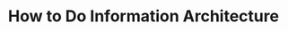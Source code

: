 ---
name: "Abby Covert"
company: "Abby the IA"
title: "How to Do Information Architecture"
episode: 18
upcoming: false
twitter_url: https://twitter.com/Abby_the_IA
download_url: http://audio.simplecast.fm/15232.mp3
summary: |
  <a href="https://twitter.com/Abby_the_IA">Abby Covert</a>, author of <a href="http://abbytheia.com/makesense/"><i>How to Make Sense of Any Mess</i></a>, teaches us about information architecture, a subject she strongly feels is a core life skill. She's seen people get fired over language and informs us that – quite obviously in hindsight – architecture is less expensive than design.
summary_text: |
  Abby Covert, author of How to Make Sense of Any Mess, teaches us about information architecture, a subject she strongly feels is a core life skill. She's seen people get fired over language and informs us that – quite obviously in hindsight – architecture is less expensive than design.
links:
  - :url: https://twitter.com/Abby_the_IA
    :label: "@Abby_the_IA"
  - :url: http://abbytheia.com/
    :label: "Abby's Blog"
  - :url: http://abbytheia.com/makesense/
    :label: "How to Make Sense of Any Mess"
tweetables:
  - :quote: "I think that information architecture is a core life skill."
    :tweet: "&quot;I think that information architecture is a core life skill.&quot; @Abby_the_IA"
  - :quote: "If you're trying to understand your customers you're absolutely doing information architecture work."
    :tweet: "&quot;If you're trying to understand your customers you're absolutely doing information architecture work.&quot; @Abby_the_IA"
  - :quote: "Information as a material is not something that exists without people interpreting it."
    :tweet: "&quot;Information as a material is not something that exists without people interpreting it.&quot; @Abby_the_IA"
  - :quote: "The key to practicing information architecture responsibly is to understand you can't make information"
    :tweet: "&quot;The key to practicing information architecture responsibly is to understand you can't make information&quot; @Abby_the_IA"
  - :quote: "Understand what are the differences of language and mental model between users and stakeholders."
    :tweet: "&quot;Understand what are the differences of language and mental model between users and stakeholders.&quot; @Abby_the_IA"
  - :quote: "I've seen people quit or get fired over language before and I think that's kind of sad."
    :tweet: "&quot;I've seen people quit or get fired over language before and I think that's kind of sad.&quot; @Abby_the_IA"
  - :quote: "I have key stakeholders generate all the nouns and all the verbs that they use in their organization."
    :tweet: "&quot;I have key stakeholders generate all the nouns and all the verbs that they use in their organization.&quot; @Abby_the_IA"
  - :quote: "I recently worked with a client. The reason they called me is bc they had 14 words for the word video."
    :tweet: "&quot;I recently worked with a client. The reason they called me is bc they had 14 words for the word video.&quot; @Abby_the_IA"
  - :quote: "Nobody sits down and says, 'Let's think of 14 words for the word video.; Nobody ever does that."
    :tweet: "&quot;Nobody sits down and says, 'Let's think of 14 words for the word video.' Nobody ever does that.&quot; @Abby_the_IA"
  - :quote: "They didn’t just have 14 labels for the same object. They thought they had 14 different objects."
    :tweet: "&quot;They didn’t just have 14 labels for the same object. They thought they had 14 different objects.&quot; @Abby_the_IA"
  - :quote: "People go through all the normal stages of grief when dealing with a mess."
    :tweet: "&quot;People go through all the normal stages of grief when dealing with a mess.&quot; @Abby_the_IA"
  - :quote: "A mess is something that while inherently negative is also colloquial enough to not be scary."
    :tweet: "&quot;A mess is something that while inherently negative is also colloquial enough to not be scary.&quot; @Abby_the_IA"
  - :quote: "Often, the language that our users use is very, very different than the language we use internally."
    :tweet: "&quot;Often, the language that our users use is very, very different than the language we use internally.&quot; @Abby_the_IA"
  - :quote: "Humor and puns and cuteness can get you in a lot of trouble when it comes to clarity."
    :tweet: "&quot;Humor and puns and cuteness can get you in a lot of trouble when it comes to clarity.&quot; @Abby_the_IA"
  - :quote: "Architecture is less expensive than design. It can be done w/ Post-its and maps. Design takes pixels."
    :tweet: "&quot;Architecture is less expensive than design. It can be done w/ Post-its and maps. Design takes pixels.&quot; @Abby_the_IA"
  - :quote: "Frank L. Wright 'You can use an eraser on the drafting table or a sledgehammer on the construction site'"
    :tweet: "Frank L. Wright 'You can use an eraser on the drafting table or a sledgehammer on the construction site' @Abby_the_IA"
  - :quote: "You can’t have a label inside your software and then a different label for the button on the interface"
    :tweet: "&quot;You can’t have a label inside your software and then a different label for the button on the interface&quot; @Abby_the_IA"
  - :quote: "Primarily in design you deal with objects and actions, which translates to nouns and verbs."
    :tweet: "&quot;Primarily in design you deal with objects and actions, which translates to nouns and verbs.&quot; @Abby_the_IA"
  - :quote: "Talking about one single thing, as opposed to several different things, can be the difference of scope"
    :tweet: "&quot;Talking about one single thing, as opposed to several different things, can be the difference of scope&quot; @Abby_the_IA"
questions:
- :question: What is information architecture?
  :timestamp: "00:44"
- :question: How is information architecture used specifically in building software?
  :timestamp: "01:52"
- :question: Is information architecture synonymous with customer development?
  :timestamp: "04:25"
- :question: Is information architecture as a practice pervasive and can it be used in multiple contexts?
  :timestamp: "04:52"
- :question: How do we make sure everybody's on the same page?
  :timestamp: "06:28"
- :question: What does deciding what language to use entail? 
  :timestamp: "10:24"
- :question: How do you get started with information architecture?
  :timestamp: "13:27"
- :question: Does everybody on the team need to be involved in the information architecture/design process?
  :timestamp: "15:06"
- :question: Are there a range of emotions/feelings about people's involvement in architecture design?
  :timestamp: "17:49"
- :question: What is meant by a “mess”?
  :timestamp: "19:34"
- :question: How do you get customers involved in the information architecture process?
  :timestamp: "20:53"
- :question: Why should you consider architecture before design?
  :timestamp: "24:01"
- :question: How can we make sure we're going about naming things properly?
  :timestamp: "25:18"
---
